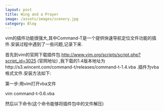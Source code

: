 ```yaml
---
layout: post
title: Wing and a Prayer
image: /assets/images/scenery.jpg
category: Blog
---
```

vim的插件功能很强大,其中Command-T是一个提供快速导航定位文件功能的插件.安装过程中遇到了一些问题,记录下来.

首先到vim的官网下载插件包.http://www.vim.org/scripts/script.php?script_id=3025 (官网地址) ,我下载的1.4版本地址为http://s3.wincent.com/command-t/releases/command-t-1.4.vba .插件为vba格式文件.安装方法如下:

第一步:用vim打开vba文件

vim command-t-0.6.vba
<!--more-->
然后以下命令(这个命令能够将插件包中的文件解压)
